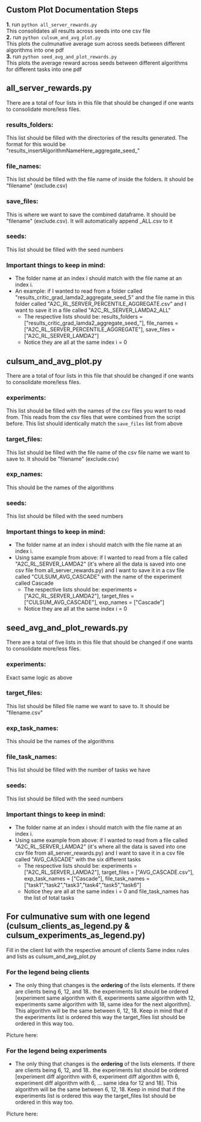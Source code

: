 ## Custom Plot Documentation Steps
**1.** run ```python all_server_rewards.py``` \
This consolidates all results across seeds into one csv file \
**2.** run ```python culsum_and_avg_plot.py``` \
This plots the culmunative average sum across seeds between different algorithms into one pdf \
**3.** run ```python seed_avg_and_plot_rewards.py``` \
This plots the average reward across seeds between different algorithms for different tasks into one pdf

## all_server_rewards.py
There are a total of four lists in this file that should be changed if one wants to consolidate more/less files.
### results_folders:
This list should be filled with the directories of the results generated. The format for this would be "results_insertAlgorithmNameHere_aggregate_seed_"
### file_names:
This list should be filled with the file name of inside the folders. It should be "filename" (exclude.csv)
### save_files:
This is where we want to save the combined dataframe. It should be "filename" (exclude.csv). It will automatically append _ALL.csv to it
### seeds:
This list should be filled with the seed numbers
### Important things to keep in mind:
* The folder name at an index i should match with the file name at an index i.
* An example: if I wanted to read from a folder called "results_critic_grad_lamda2_aggregate_seed_5" and the file name in this folder called "A2C_RL_SERVER_PERCENTILE_AGGREGATE.csv" and I want to save it in a file called "A2C_RL_SERVER_LAMDA2_ALL"
    * The respective lists should be: results_folders = ["results_critic_grad_lamda2_aggregate_seed_"], file_names = ["A2C_RL_SERVER_PERCENTILE_AGGREGATE"], save_files = ["A2C_RL_SERVER_LAMDA2"]
    * Notice they are all at the same index i = 0

## culsum_and_avg_plot.py
There are a total of four lists in this file that should be changed if one wants to consolidate more/less files.
### experiments:
This list should be filled with the names of the csv files you want to read from. This reads from the csv files that were combined from the script before. This list should identically match the ```save_files``` list from above
### target_files:
This list should be filled with the file name of the csv file name we want to save to. It should be "filename" (exclude.csv)
### exp_names:
This should be the names of the algorithms 
### seeds:
This list should be filled with the seed numbers
### Important things to keep in mind:
* The folder name at an index i should match with the file name at an index i.
* Using same example from above: if I wanted to read from a file called "A2C_RL_SERVER_LAMDA2" (it's where all the data is saved into one csv file from all_server_rewards.py) and I want to save it in a csv file called "CULSUM_AVG_CASCADE" with the name of the experiment called Cascade
    * The respective lists should be: experiments = ["A2C_RL_SERVER_LAMDA2"], target_files = ["CULSUM_AVG_CASCADE"], exp_names = ["Cascade"]
    * Notice they are all at the same index i = 0

## seed_avg_and_plot_rewards.py
There are a total of five lists in this file that should be changed if one wants to consolidate more/less files.
### experiments:
Exact same logic as above
### target_files:
This list should be filled file name we want to save to. It should be "filename.csv" 
### exp_task_names:
This should be the names of the algorithms 
### file_task_names:
This list should be filled with the number of tasks we have
### seeds:
This list should be filled with the seed numbers
### Important things to keep in mind:
* The folder name at an index i should match with the file name at an index i.
* Using same example from above: if I wanted to read from a file called "A2C_RL_SERVER_LAMDA2" (it's where all the data is saved into one csv file from all_server_rewards.py) and I want to save it in a csv file called "AVG_CASCADE" with the six different tasks
    * The respective lists should be: experiments = ["A2C_RL_SERVER_LAMDA2"], target_files = ["AVG_CASCADE.csv"], exp_task_names = ["Cascade"], file_task_names = ["task1","task2","task3","task4","task5","task6"]
    * Notice they are all at the same index i = 0 and file_task_names has the list of total tasks

## For culmunative sum with one legend (culsum_clients_as_legend.py & culsum_experiments_as_legend.py)
Fill in the client list with the respective amount of clients
Same index rules and lists as culsum_and_avg_plot.py

### For the legend being clients
* The only thing that changes is the **ordering** of the lists elements. If there are clients being 6, 12, and 18.. the experiments list should be ordered [experiment same algorithm with 6, experiments same algorithm with 12, experiments same algorithm with 18, same idea for the next algorithm]. This algorithm will be the same between 6, 12, 18. Keep in mind that if the experiments list is ordered this way the target_files list should be ordered in this way too. 

Picture here:


### For the legend being experiments
* The only thing that changes is the **ordering** of the lists elements. If there are clients being 6, 12, and 18.. the experiments list should be ordered [experiment diff algorithm with 6, experiment diff algorithm with 6, experiment diff algorithm with 6, ... same idea for 12 and 18]. This algorithm will be the same between 6, 12, 18. Keep in mind that if the experiments list is ordered this way the target_files list should be ordered in this way too. 

Picture here: